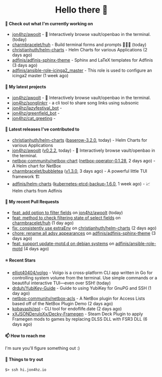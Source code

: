<h1 align=center>Hello there 👋</h1>

#### 👷 Check out what I'm currently working on

- [jon4hz/awoolt](https://github.com/jon4hz/awoolt) - 🐺 Interactively browse vault/openbao in the terminal. (today)
- [charmbracelet/huh](https://github.com/charmbracelet/huh) - Build terminal forms and prompts 🤷🏻‍♀️ (today)
- [christianhuth/helm-charts](https://github.com/christianhuth/helm-charts) - Helm Charts for various Applications (2 days ago)
- [adfinis/adfinis-sphinx-theme](https://github.com/adfinis/adfinis-sphinx-theme) - Sphinx and LaTeX templates for Adfinis (3 days ago)
- [adfinis/ansible-role-icinga2_master](https://github.com/adfinis/ansible-role-icinga2_master) - This role is used to configure an icinga2 master (1 week ago)

#### 🌱 My latest projects

- [jon4hz/awoolt](https://github.com/jon4hz/awoolt) - 🐺 Interactively browse vault/openbao in the terminal.
- [jon4hz/songlinkrr](https://github.com/jon4hz/songlinkrr) - a cli tool to share song links using subsonic
- [jon4hz/lazyfestival_bot](https://github.com/jon4hz/lazyfestival_bot) - 
- [jon4hz/greenfield_bot](https://github.com/jon4hz/greenfield_bot) - 
- [jon4hz/cat_greeting](https://github.com/jon4hz/cat_greeting) - 

#### 🔭 Latest releases I've contributed to

- [christianhuth/helm-charts](https://github.com/christianhuth/helm-charts) ([baserow-3.2.0](https://github.com/christianhuth/helm-charts/releases/tag/baserow-3.2.0), today) - Helm Charts for various Applications
- [jon4hz/awoolt](https://github.com/jon4hz/awoolt) ([v0.2.2](https://github.com/jon4hz/awoolt/releases/tag/v0.2.2), today) - 🐺 Interactively browse vault/openbao in the terminal.
- [netbox-community/netbox-chart](https://github.com/netbox-community/netbox-chart) ([netbox-operator-0.1.28](https://github.com/netbox-community/netbox-chart/releases/tag/netbox-operator-0.1.28), 2 days ago) - A Helm chart for NetBox
- [charmbracelet/bubbletea](https://github.com/charmbracelet/bubbletea) ([v1.3.0](https://github.com/charmbracelet/bubbletea/releases/tag/v1.3.0), 3 days ago) - A powerful little TUI framework 🏗
- [adfinis/helm-charts](https://github.com/adfinis/helm-charts) ([kubernetes-etcd-backup-1.6.0](https://github.com/adfinis/helm-charts/releases/tag/kubernetes-etcd-backup-1.6.0), 1 week ago) - 📈 Helm charts from Adfinis

#### 🔨 My recent Pull Requests

- [feat: add option to filter fields](https://github.com/jon4hz/awoolt/pull/3) on [jon4hz/awoolt](https://github.com/jon4hz/awoolt) (today)
- [feat: method to check filtering state of select fields](https://github.com/charmbracelet/huh/pull/524) on [charmbracelet/huh](https://github.com/charmbracelet/huh) (1 day ago)
- [fix: consistently use extraEnv](https://github.com/christianhuth/helm-charts/pull/1295) on [christianhuth/helm-charts](https://github.com/christianhuth/helm-charts) (2 days ago)
- [chore: rename all adsy appearances](https://github.com/adfinis/adfinis-sphinx-theme/pull/4) on [adfinis/adfinis-sphinx-theme](https://github.com/adfinis/adfinis-sphinx-theme) (3 days ago)
- [feat: support update-motd.d on debian systems](https://github.com/adfinis/ansible-role-motd/pull/7) on [adfinis/ansible-role-motd](https://github.com/adfinis/ansible-role-motd) (4 days ago)

#### ⭐ Recent Stars

- [elliot40404/volgo](https://github.com/elliot40404/volgo) - Volgo is a cross-platform CLI app written in Go for controlling system volume from the terminal. Use simple commands or a beautiful interactive TUI—even over SSH! (today)
- [drduh/YubiKey-Guide](https://github.com/drduh/YubiKey-Guide) - Guide to using YubiKey for GnuPG and SSH (1 day ago)
- [netbox-community/netbox-acls](https://github.com/netbox-community/netbox-acls) - A NetBox plugin for Access Lists based off of the NetBox Plugin Demo (2 days ago)
- [kobayashi/eol](https://github.com/kobayashi/eol) - CLI tool for endoflife.date (2 days ago)
- [xXJSONDeruloXx/Decky-Framegen](https://github.com/xXJSONDeruloXx/Decky-Framegen) - Steam Deck Plugin to apply Framegen mods to games by replacing DLSS DLL with FSR3 DLL (6 days ago)

#### 📫 How to reach me
I'm sure you'll figure something out :)

#### 👀 Things to try out
```
$> ssh hi.jon4hz.io
```